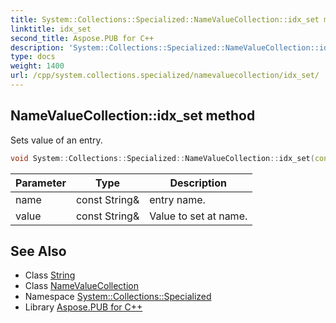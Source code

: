 ```yaml
---
title: System::Collections::Specialized::NameValueCollection::idx_set method
linktitle: idx_set
second_title: Aspose.PUB for C++
description: 'System::Collections::Specialized::NameValueCollection::idx_set method. Sets value of an entry in C++.'
type: docs
weight: 1400
url: /cpp/system.collections.specialized/namevaluecollection/idx_set/
---
```

## NameValueCollection::idx_set method


Sets value of an entry.

```cpp
void System::Collections::Specialized::NameValueCollection::idx_set(const String &name, const String &value)
```


| Parameter | Type | Description |
| --- | --- | --- |
| name | const String\& | entry name. |
| value | const String\& | Value to set at name. |

## See Also

* Class [String](../../../system/string/)
* Class [NameValueCollection](../)
* Namespace [System::Collections::Specialized](../../)
* Library [Aspose.PUB for C++](../../../)
